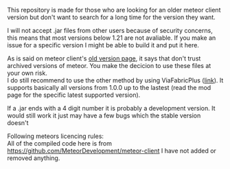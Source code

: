 This repository is made for those who are looking for an older meteor client version but don't want to search for a long time for the version they want.

I will not accept .jar files from other users because of security concerns, this means that most versions below 1.21 are not avaliable. If you make an issue for a specific version I might be able to build it and put it here.

As is said on meteor client's [old version page](https://meteorclient.com/faq/old-versions), it says that don't trust archived versions of meteor. You make the decicion to use these files at your own risk.\
I do still recommend to use the other method by using ViaFabricPlus ([link](https://meteorclient.com/faq/old-versions#using-viafabricplus)). It supports basically all versions from 1.0.0 up to the lastest (read the mod page for the specific latest supported version).

If a .jar ends with a 4 digit number it is probably a development version. It would still work it just may have a few bugs which the stable version doesn't

Following meteors licencing rules:\
All of the compiled code here is from https://github.com/MeteorDevelopment/meteor-client I have not added or removed anything.
